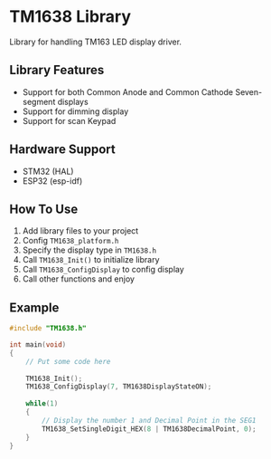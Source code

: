 # TM1638 Library
Library for handling TM163 LED display driver.

## Library Features
-   Support for both Common Anode and Common Cathode Seven-segment displays
-   Support for dimming display
-   Support for scan Keypad

## Hardware Support
-   STM32 (HAL)
-   ESP32 (esp-idf)

## How To Use
 1. Add library files to your project
 2. Config `TM1638_platform.h`
 3. Specify the display type in `TM1638.h`
 4. Call `TM1638_Init()` to initialize library
 5. Call `TM1638_ConfigDisplay` to config display
 6. Call other functions and enjoy

## Example
```C
#include "TM1638.h"

int main(void)
{
	// Put some code here
	
	TM1638_Init();
	TM1638_ConfigDisplay(7, TM1638DisplayStateON);
	
	while(1)
	{
		// Display the number 1 and Decimal Point in the SEG1 
		TM1638_SetSingleDigit_HEX(8 | TM1638DecimalPoint, 0);
	}
}
